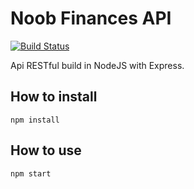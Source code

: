 # Noob Finances API
[![Build Status](https://travis-ci.org/JoseRafael97/noob-finances-api.svg?branch=master)](https://travis-ci.org/JoseRafael97/noob-finances-api)

Api RESTful build in NodeJS with Express. 

## How to install
    npm install
    
## How to use
    npm start
